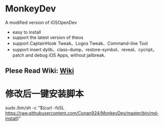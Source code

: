 # MonkeyDev

A modified version of iOSOpenDev

* easy to install
* support the latest version of theos
* support CaptainHook Tweak、Logos Tweak、Command-line Tool
* support insert dylib、class-dump、restore-symbol、reveal、cycript，patch and debug iOS Apps, without jailbreak.

Plese Read Wiki: [Wiki](https://github.com/AloneMonkey/MonkeyDev/wiki)
-------------------------------
# 修改后一键安装脚本
sudo /bin/sh -c "$(curl -fsSL https://raw.githubusercontent.com/Conan924/MonkeyDev/master/bin/md-install)"
